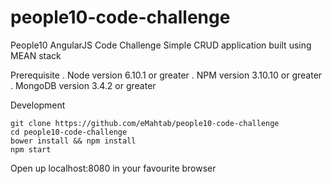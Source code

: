 # people10-code-challenge
People10 AngularJS  Code Challenge
Simple CRUD application built using MEAN stack

Prerequisite
. Node version 6.10.1 or greater
. NPM version 3.10.10 or greater
. MongoDB version 3.4.2 or greater


Development
```
git clone https://github.com/eMahtab/people10-code-challenge
cd people10-code-challenge
bower install && npm install
npm start
```
Open up localhost:8080 in your favourite browser